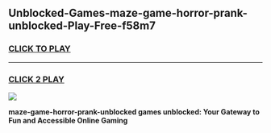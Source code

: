 
## Unblocked-Games-maze-game-horror-prank-unblocked-Play-Free-f58m7
<h3>
<a href="https://premium76.site?title=maze-game-horror-prank-unblocked&ref=15A">CLICK TO PLAY</a></h3>
<hr>

<h3>
<a href="https://premium76.site?title=maze-game-horror-prank-unblocked&ref=15A">CLICK 2 PLAY</a>
  
</h3>

<a href="https://premium76.site?title=maze-game-horror-prank-unblocked&ref=15A"><img src="https://clearcache.store/games.png"></a>


**maze-game-horror-prank-unblocked games unblocked: Your Gateway to Fun and Accessible Online Gaming**
